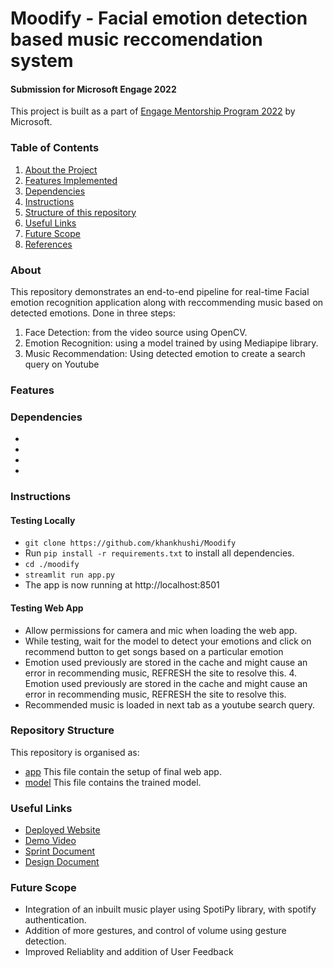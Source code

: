 # Moodify - Facial emotion detection based music reccomendation system
#### Submission for Microsoft Engage 2022
This project is built as a part of [Engage Mentorship Program 2022](https://acehacker.com/microsoft/engage2022) by Microsoft.

### Table of Contents
1. [About the Project](#about)
2. [Features Implemented](#features)
3. [Dependencies](#dependencies)
4. [Instructions](#instructions)
5. [Structure of this repository](#repository-structure)
6. [Useful Links](#useful-links)
7. [Future Scope](#future-scope)
8. [References](#references)


### About
This repository demonstrates an end-to-end pipeline for real-time Facial emotion recognition application along with reccommending music based on detected emotions.
Done in three steps:
1. Face Detection: from the video source using OpenCV.
2. Emotion Recognition: using a model trained by using Mediapipe library.
3. Music Recommendation: Using detected emotion to create a search query on Youtube

### Features

### Dependencies
- 
-
-
-
 
### Instructions
#### Testing Locally
-	`git clone https://github.com/khankhushi/Moodify`
-	Run `pip install -r requirements.txt` to install all dependencies.
-	`cd ./moodify`
-	`streamlit run app.py`
-	The app is now running at http://localhost:8501


#### Testing Web App
- Allow permissions for camera and mic when loading the web app.
- While testing, wait for the model to detect your emotions and click on recommend button to get songs based on a particular emotion
- Emotion used previously are stored in the cache and might cause an error in recommending music, REFRESH the site to resolve this. 4.	Emotion used previously are stored in the cache and might cause an error in recommending music, REFRESH the site to resolve this. 
- Recommended music is loaded in next tab as a youtube search query.

### Repository Structure
 This repository is organised as:
 - [app](/app.py) This file contain the setup of final web app.
 - [model](/model.h5) This file contains the trained model.


### Useful Links
- [Deployed Website]()
- [Demo Video]()
- [Sprint Document]()
- [Design Document]()

### Future Scope
- Integration of an inbuilt music player using  SpotiPy library, with spotify authentication.
- Addition of more gestures, and control of volume using gesture detection.
- Improved Reliablity and addition of User Feedback 


